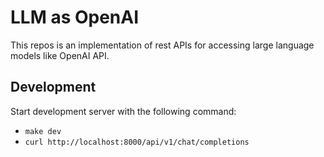 # LLM as OpenAI

This repos is an implementation of rest APIs for accessing large language models like OpenAI API.

## Development

Start development server with the following command:

-   `make dev`
-   `curl http://localhost:8000/api/v1/chat/completions`
